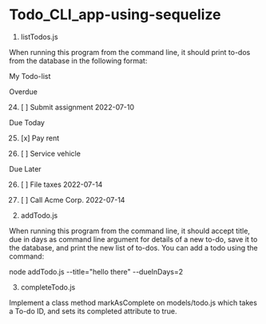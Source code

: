 # Todo_CLI_app-using-sequelize


1) listTodos.js

  When running this program from the command line, it should print to-dos from the database in the following format:

  My Todo-list

  Overdue
  
  24. [ ] Submit assignment 2022-07-10


  Due Today
  
  25. [x] Pay rent

  28. [ ] Service vehicle

  
  Due Later
  
  26. [ ] File taxes 2022-07-14
 
  28. [ ] Call Acme Corp. 2022-07-14

2) addTodo.js

  When running this program from the command line, it should accept title, due in days as command line argument for details of a new to-do, save it to the database, and   print the new list of to-dos. You can add a todo using the command:

  node addTodo.js --title="hello there" --dueInDays=2

3) completeTodo.js

  Implement a class method markAsComplete on models/todo.js which takes a To-do ID, and sets its completed attribute to true. 

